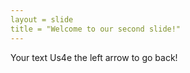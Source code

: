```yaml
---
layout = slide
title = "Welcome to our second slide!"
---
```

Your text
Us4e the left arrow to go back!

